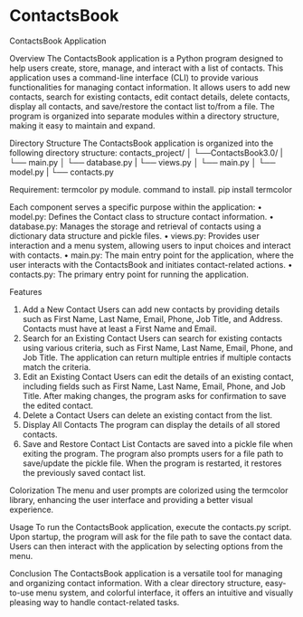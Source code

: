 # ContactsBook

ContactsBook Application

Overview
The ContactsBook application is a Python program designed to help users create, store, manage, and interact with a list of contacts. This application uses a command-line interface (CLI) to provide various functionalities for managing contact information. It allows users to add new contacts, search for existing contacts, edit contact details, delete contacts, display all contacts, and save/restore the contact list to/from a file. The program is organized into separate modules within a directory structure, making it easy to maintain and expand.

Directory Structure
The ContactsBook application is organized into the following directory structure:
contacts_project/
│
└──ContactsBook3.0/
|	└── main.py 
│	└── database.py
| └── views.py
│	└── main.py
│	└── model.py
|	└── contacts.py

Requirement:
termcolor py module.
command to install.
pip install termcolor

Each component serves a specific purpose within the application:
•	model.py: Defines the Contact class to structure contact information.
•	database.py: Manages the storage and retrieval of contacts using a dictionary data structure and pickle files.
•	views.py: Provides user interaction and a menu system, allowing users to input choices and interact with contacts.
•	main.py: The main entry point for the application, where the user interacts with the ContactsBook and initiates contact-related actions.
•	contacts.py: The primary entry point for running the application.

Features
1. Add a New Contact
Users can add new contacts by providing details such as First Name, Last Name, Email, Phone, Job Title, and Address. Contacts must have at least a First Name and Email.
2. Search for an Existing Contact
Users can search for existing contacts using various criteria, such as First Name, Last Name, Email, Phone, and Job Title. The application can return multiple entries if multiple contacts match the criteria.
3. Edit an Existing Contact
Users can edit the details of an existing contact, including fields such as First Name, Last Name, Email, Phone, and Job Title. After making changes, the program asks for confirmation to save the edited contact.
4. Delete a Contact
Users can delete an existing contact from the list.
5. Display All Contacts
The program can display the details of all stored contacts.
6. Save and Restore Contact List
Contacts are saved into a pickle file when exiting the program. The program also prompts users for a file path to save/update the pickle file. When the program is restarted, it restores the previously saved contact list.

Colorization
The menu and user prompts are colorized using the termcolor library, enhancing the user interface and providing a better visual experience.

Usage
To run the ContactsBook application, execute the contacts.py script. Upon startup, the program will ask for the file path to save the contact data. Users can then interact with the application by selecting options from the menu.

Conclusion
The ContactsBook application is a versatile tool for managing and organizing contact information. With a clear directory structure, easy-to-use menu system, and colorful interface, it offers an intuitive and visually pleasing way to handle contact-related tasks.

